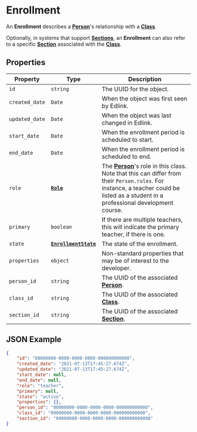 # Enrollment
An **Enrollment** describes a **[Person](person)**'s relationship with a **[Class](class)**.

Optionally, in systems that support **[Sections](section)**, an **Enrollment** can also refer to a specific **[Section](section)** associated with the **[Class](class)**.

## Properties
| Property | Type | Description |
| -------- | ---- | ----------- |
| `id` | `string` | The UUID for the object. |
| `created_date` | `Date` | When the object was first seen by Edlink. |
| `updated_date` | `Date` | When the object was last changed in Edlink. |
| `start_date` | `Date` | When the enrollment period is scheduled to start. |
| `end_date` | `Date` | When the enrollment period is scheduled to end. |
| `role` | **[`Role`](enums/role)** | The **[Person](person)**'s role in this class. Note that this can differ from their `Person.roles`. For instance, a teacher could be listed as a student in a professional development course. |
| `primary` | `boolean` | If there are multiple teachers, this will indicate the primary teacher, if there is one. |
| `state` | **[`EnrollmentState`](enums/enrollment-state)** | The state of the enrollment. |
| `properties` | `object` | Non-standard properties that may be of interest to the developer. |
| `person_id` | `string` | The UUID of the associated **[Person](person)**. |
| `class_id` | `string` | The UUID of the associated **[Class](class)**. |
| `section_id` | `string` | The UUID of the associated **[Section](section)**. |

## JSON Example
```json
{
    "id": "00000000-0000-0000-0000-000000000000",
    "created_date": "2021-07-13T17:45:27.674Z",
    "updated_date": "2021-07-13T17:45:27.674Z",
    "start_date": null,
    "end_date": null,
    "role": "teacher",
    "primary": null,
    "state": "active",
    "properties": {},
    "person_id": "00000000-0000-0000-0000-000000000000",
    "class_id": "00000000-0000-0000-0000-000000000000",
    "section_id": "00000000-0000-0000-0000-000000000000"
}
```
